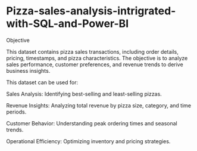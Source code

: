 # Pizza-sales-analysis-intrigrated-with-SQL-and-Power-BI

Objective

This dataset contains pizza sales transactions, including order details, pricing, timestamps, and pizza characteristics. The objective is to analyze sales performance, customer preferences, and revenue trends to derive business insights.

This dataset can be used for:

Sales Analysis: Identifying best-selling and least-selling pizzas.

Revenue Insights: Analyzing total revenue by pizza size, category, and time periods.

Customer Behavior: Understanding peak ordering times and seasonal trends.

Operational Efficiency: Optimizing inventory and pricing strategies.
